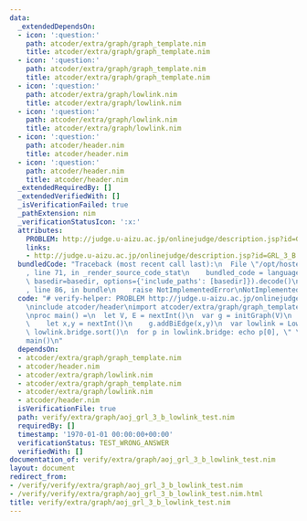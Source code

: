 ```yaml
---
data:
  _extendedDependsOn:
  - icon: ':question:'
    path: atcoder/extra/graph/graph_template.nim
    title: atcoder/extra/graph/graph_template.nim
  - icon: ':question:'
    path: atcoder/extra/graph/graph_template.nim
    title: atcoder/extra/graph/graph_template.nim
  - icon: ':question:'
    path: atcoder/extra/graph/lowlink.nim
    title: atcoder/extra/graph/lowlink.nim
  - icon: ':question:'
    path: atcoder/extra/graph/lowlink.nim
    title: atcoder/extra/graph/lowlink.nim
  - icon: ':question:'
    path: atcoder/header.nim
    title: atcoder/header.nim
  - icon: ':question:'
    path: atcoder/header.nim
    title: atcoder/header.nim
  _extendedRequiredBy: []
  _extendedVerifiedWith: []
  _isVerificationFailed: true
  _pathExtension: nim
  _verificationStatusIcon: ':x:'
  attributes:
    PROBLEM: http://judge.u-aizu.ac.jp/onlinejudge/description.jsp?id=GRL_3_B
    links:
    - http://judge.u-aizu.ac.jp/onlinejudge/description.jsp?id=GRL_3_B
  bundledCode: "Traceback (most recent call last):\n  File \"/opt/hostedtoolcache/Python/3.9.6/x64/lib/python3.9/site-packages/onlinejudge_verify/documentation/build.py\"\
    , line 71, in _render_source_code_stat\n    bundled_code = language.bundle(stat.path,\
    \ basedir=basedir, options={'include_paths': [basedir]}).decode()\n  File \"/opt/hostedtoolcache/Python/3.9.6/x64/lib/python3.9/site-packages/onlinejudge_verify/languages/nim.py\"\
    , line 86, in bundle\n    raise NotImplementedError\nNotImplementedError\n"
  code: "# verify-helper: PROBLEM http://judge.u-aizu.ac.jp/onlinejudge/description.jsp?id=GRL_3_B\n\
    \ninclude atcoder/header\nimport atcoder/extra/graph/graph_template\nimport atcoder/extra/graph/lowlink\n\
    \nproc main() =\n  let V, E = nextInt()\n  var g = initGraph(V)\n  for i in 0..<E:\n\
    \    let x,y = nextInt()\n    g.addBiEdge(x,y)\n  var lowlink = LowLink(g)\n \
    \ lowlink.bridge.sort()\n  for p in lowlink.bridge: echo p[0], \" \", p[1]\n\n\
    main()\n"
  dependsOn:
  - atcoder/extra/graph/graph_template.nim
  - atcoder/header.nim
  - atcoder/extra/graph/lowlink.nim
  - atcoder/extra/graph/graph_template.nim
  - atcoder/extra/graph/lowlink.nim
  - atcoder/header.nim
  isVerificationFile: true
  path: verify/extra/graph/aoj_grl_3_b_lowlink_test.nim
  requiredBy: []
  timestamp: '1970-01-01 00:00:00+00:00'
  verificationStatus: TEST_WRONG_ANSWER
  verifiedWith: []
documentation_of: verify/extra/graph/aoj_grl_3_b_lowlink_test.nim
layout: document
redirect_from:
- /verify/verify/extra/graph/aoj_grl_3_b_lowlink_test.nim
- /verify/verify/extra/graph/aoj_grl_3_b_lowlink_test.nim.html
title: verify/extra/graph/aoj_grl_3_b_lowlink_test.nim
---
```

